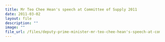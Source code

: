 ```yaml
---
title: Mr Teo Chee Hean's speech at Committee of Supply 2011
date: 2011-03-02
layout: file
description: ""
image: ""
file_url: /files/deputy-prime-minister-mr-teo-chee-hean's-speech-at-committee-of-supply-2011.pdf
---
```


